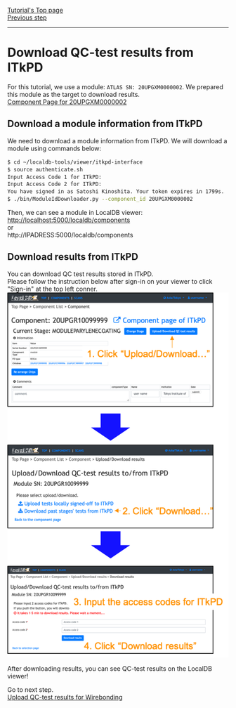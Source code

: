 [Tutorial's Top page](flow.md)<br>
[Previous step](upload_itkpdbare.md)<br>
<hr>

# Download QC-test results from ITkPD

For this tutorial, we use a module: `ATLAS SN: 20UPGXM0000002`. We prepared this module as the target to download results.<br>
[Component Page for 20UPGXM0000002](https://uuappg01-eu-w-1.plus4u.net/ucl-itkpd-maing01/dcb3f6d1f130482581ba1e7bbe34413c/componentView?code=453953baba941fff9dbe41c6c9b6a0fe)

## Download a module information from ITkPD

We need to download a module information from ITkPD. We will download a module using commands below:
```bash
$ cd ~/localdb-tools/viewer/itkpd-interface
$ source authenticate.sh
Input Access Code 1 for ITkPD:
Input Access Code 2 for ITkPD:
You have signed in as Satoshi Kinoshita. Your token expires in 1799s.
$ ./bin/ModuleIdDownloader.py --component_id 20UPGXM0000002
```
Then, we can see a module in LocalDB viewer:<br>
[http://localhost:5000/localdb/components](http://localhost:5000/localdb/components)<br>
or<br>
http://IPADRESS:5000/localdb/components



## Download results from ITkPD

You can download QC test results stored in ITkPD.
<br>
Please follow the instruction below after sign-in on your viewer to click "Sign-in" at the top left conner.<br>
![Download_Results_From_ITkPD](../images/qc-flow/download_results_itkpd.png)<br>


After downloading results, you can see QC-test results on the LocalDB viewer!

Go to next step.<br>
[Upload QC-test results for Wirebonding](nonelectricalwire.md)<br>
